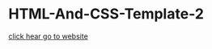 # HTML-And-CSS-Template-2

[click hear go to website ](https://taha-abdelmonim.github.io/HTML-And-CSS-Template-2/)
